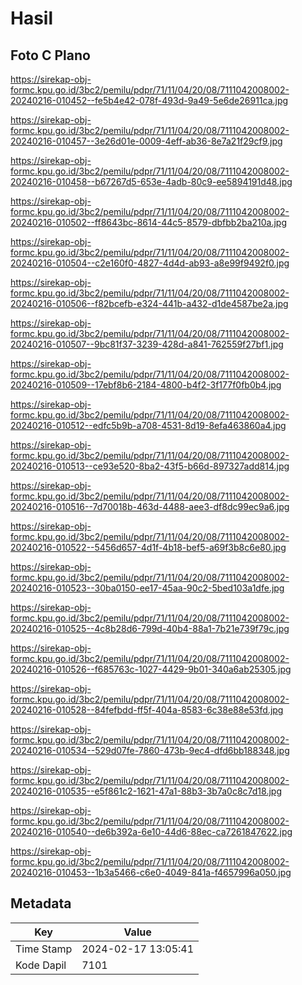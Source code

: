 # Hasil

## Foto C Plano

https://sirekap-obj-formc.kpu.go.id/3bc2/pemilu/pdpr/71/11/04/20/08/7111042008002-20240216-010452--fe5b4e42-078f-493d-9a49-5e6de26911ca.jpg

https://sirekap-obj-formc.kpu.go.id/3bc2/pemilu/pdpr/71/11/04/20/08/7111042008002-20240216-010457--3e26d01e-0009-4eff-ab36-8e7a21f29cf9.jpg

https://sirekap-obj-formc.kpu.go.id/3bc2/pemilu/pdpr/71/11/04/20/08/7111042008002-20240216-010458--b67267d5-653e-4adb-80c9-ee5894191d48.jpg

https://sirekap-obj-formc.kpu.go.id/3bc2/pemilu/pdpr/71/11/04/20/08/7111042008002-20240216-010502--ff8643bc-8614-44c5-8579-dbfbb2ba210a.jpg

https://sirekap-obj-formc.kpu.go.id/3bc2/pemilu/pdpr/71/11/04/20/08/7111042008002-20240216-010504--c2e160f0-4827-4d4d-ab93-a8e99f9492f0.jpg

https://sirekap-obj-formc.kpu.go.id/3bc2/pemilu/pdpr/71/11/04/20/08/7111042008002-20240216-010506--f82bcefb-e324-441b-a432-d1de4587be2a.jpg

https://sirekap-obj-formc.kpu.go.id/3bc2/pemilu/pdpr/71/11/04/20/08/7111042008002-20240216-010507--9bc81f37-3239-428d-a841-762559f27bf1.jpg

https://sirekap-obj-formc.kpu.go.id/3bc2/pemilu/pdpr/71/11/04/20/08/7111042008002-20240216-010509--17ebf8b6-2184-4800-b4f2-3f177f0fb0b4.jpg

https://sirekap-obj-formc.kpu.go.id/3bc2/pemilu/pdpr/71/11/04/20/08/7111042008002-20240216-010512--edfc5b9b-a708-4531-8d19-8efa463860a4.jpg

https://sirekap-obj-formc.kpu.go.id/3bc2/pemilu/pdpr/71/11/04/20/08/7111042008002-20240216-010513--ce93e520-8ba2-43f5-b66d-897327add814.jpg

https://sirekap-obj-formc.kpu.go.id/3bc2/pemilu/pdpr/71/11/04/20/08/7111042008002-20240216-010516--7d70018b-463d-4488-aee3-df8dc99ec9a6.jpg

https://sirekap-obj-formc.kpu.go.id/3bc2/pemilu/pdpr/71/11/04/20/08/7111042008002-20240216-010522--5456d657-4d1f-4b18-bef5-a69f3b8c6e80.jpg

https://sirekap-obj-formc.kpu.go.id/3bc2/pemilu/pdpr/71/11/04/20/08/7111042008002-20240216-010523--30ba0150-ee17-45aa-90c2-5bed103a1dfe.jpg

https://sirekap-obj-formc.kpu.go.id/3bc2/pemilu/pdpr/71/11/04/20/08/7111042008002-20240216-010525--4c8b28d6-799d-40b4-88a1-7b21e739f79c.jpg

https://sirekap-obj-formc.kpu.go.id/3bc2/pemilu/pdpr/71/11/04/20/08/7111042008002-20240216-010526--f685763c-1027-4429-9b01-340a6ab25305.jpg

https://sirekap-obj-formc.kpu.go.id/3bc2/pemilu/pdpr/71/11/04/20/08/7111042008002-20240216-010528--84fefbdd-ff5f-404a-8583-6c38e88e53fd.jpg

https://sirekap-obj-formc.kpu.go.id/3bc2/pemilu/pdpr/71/11/04/20/08/7111042008002-20240216-010534--529d07fe-7860-473b-9ec4-dfd6bb188348.jpg

https://sirekap-obj-formc.kpu.go.id/3bc2/pemilu/pdpr/71/11/04/20/08/7111042008002-20240216-010535--e5f861c2-1621-47a1-88b3-3b7a0c8c7d18.jpg

https://sirekap-obj-formc.kpu.go.id/3bc2/pemilu/pdpr/71/11/04/20/08/7111042008002-20240216-010540--de6b392a-6e10-44d6-88ec-ca7261847622.jpg

https://sirekap-obj-formc.kpu.go.id/3bc2/pemilu/pdpr/71/11/04/20/08/7111042008002-20240216-010453--1b3a5466-c6e0-4049-841a-f4657996a050.jpg


## Metadata

| Key        | Value               |
| ---------- | ------------------- |
| Time Stamp | 2024-02-17 13:05:41 |
| Kode Dapil | 7101                |



